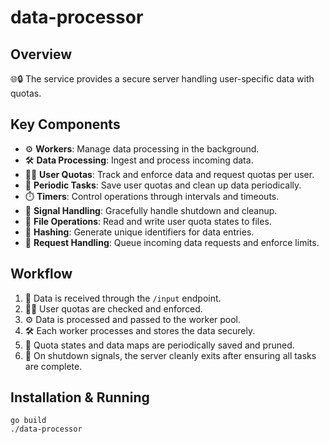 # data-processor

## Overview

🌐🔒 The service provides a secure server handling user-specific data with quotas.

## Key Components

- ⚙️ **Workers**: Manage data processing in the background.
- 🛠️ **Data Processing**: Ingest and process incoming data.
- 🧑‍💻 **User Quotas**: Track and enforce data and request quotas per user.
- 🔄 **Periodic Tasks**: Save user quotas and clean up data periodically.
- ⏱️ **Timers**: Control operations through intervals and timeouts.
- 🛑 **Signal Handling**: Gracefully handle shutdown and cleanup.
- 📂 **File Operations**: Read and write user quota states to files.
- 🔑 **Hashing**: Generate unique identifiers for data entries.
- 🚦 **Request Handling**: Queue incoming data requests and enforce limits.

## Workflow

1. 🚦 Data is received through the `/input` endpoint.
2. 🧑‍💻 User quotas are checked and enforced.
3. ⚙️ Data is processed and passed to the worker pool.
4. 🛠️ Each worker processes and stores the data securely.
5. 🔄 Quota states and data maps are periodically saved and pruned.
6. 🛑 On shutdown signals, the server cleanly exits after ensuring all tasks are complete.

## Installation & Running

```shell
go build
./data-processor



